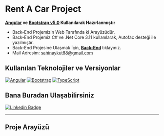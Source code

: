 # Rent A Car Project

**[Angular](https://angular.io/cli) ve [Bootstrap v5.0](https://getbootstrap.com/docs/5.0/getting-started/introduction/) Kullanılarak Hazırlanmıştır**

- Back-End Projemizin Web Tarafında ki Arayüzüdür.
- Back-End Projemiz C# ve .Net Core 3.11 kullanılarak, Autofac desteği ile yazılmıştır.
- Back-End Projesine Ulaşmak İçin, **[Back-End](https://github.com/aykutsahinn/RentACarProject-Backend)** tıklayınız.
- Mail Adresim: sahinaykut88@gmail.com

 ## Kullanılan Teknolojiler ve Versiyonlar
[![Angular](https://img.shields.io/badge/Angular-v11.2.3-red?style=for-the-badge&logo=angular)](https://angular.io)
[![Bootstrap](https://img.shields.io/badge/Bootstrap-v5.0.0--beta2-blueviolet?style=for-the-badge&logo=bootstrap&logoColor=white)](https://getbootstrap.com)
[![TypeScript](https://img.shields.io/badge/Typescript-blue?style=for-the-badge&logo=typescript&logoColor=white)](https://www.typescriptlang.org)

## Bana Buradan Ulaşabilirsiniz
[![Linkedin Badge](https://img.shields.io/badge/aykutsahiin-follow%20on%20linkedin-blue?style=for-the-badge&logo=linkedin)](https://www.linkedin.com/in/aykutsahiin/)<hr>

## Proje Arayüzü 
